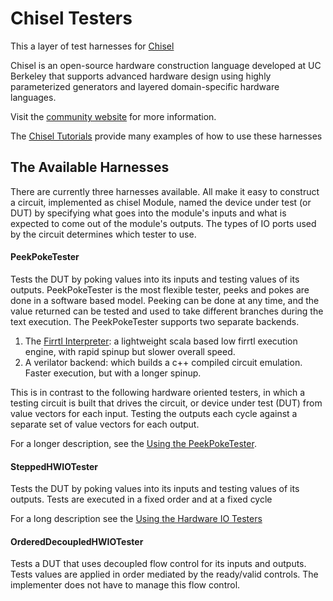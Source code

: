 Chisel Testers
==============

This a layer of test harnesses for [Chisel](https://github.com/ucb-bar/chisel3)

Chisel is an open-source hardware construction language developed
at UC Berkeley that supports advanced hardware design using highly
parameterized generators and layered domain-specific hardware languages.

Visit the [community website](http://chisel.eecs.berkeley.edu/) for more
information.

The [Chisel Tutorials](https://github.com/ucb-bar/chisel-tutorial) provide many examples of how to use these harnesses

The Available Harnesses
-----------------------

There are currently three harnesses available.  All make it easy to construct a circuit, implemented as chisel Module, named
 the device under test (or DUT) by specifying what 
goes into the module's inputs and what is expected to come out of the module's outputs.  The types of IO ports used by the
circuit determines which tester to use.  

#### PeekPokeTester

Tests the DUT by poking values into its inputs and testing values of its outputs.  PeekPokeTester is the most flexible 
tester, peeks and pokes are done in a software based model.  Peeking can be done at any time, and the value returned can
be tested and used to take different branches during the text execution.  The PeekPokeTester supports two separate backends.
 1. The [Firrtl Interpreter](https://github.com/ucb-bar/firrtl-interpreter): a lightweight scala based low firrtl execution engine, with rapid spinup but slower overall speed.
 1. A verilator backend: which builds a c++ compiled circuit emulation.  Faster execution, but with a longer spinup.

This is in contrast to the following hardware oriented testers, in which a testing circuit is built that drives the
circuit, or device under test (DUT) from value vectors for each input.  Testing the outputs each cycle against a separate
set of value vectors for each output.

For a longer description, see the [Using the PeekPokeTester](https://github.com/freechipsproject/chisel-testers/wiki/Using%20the%20PeekPokeTester).

#### SteppedHWIOTester

Tests the DUT by poking values into its inputs and testing values of its outputs.  Tests are executed in a fixed
order and at a fixed cycle

For a long description see the [Using the Hardware IO Testers](https://github.com/ucb-bar/chisel-testers/wiki/Using-the-Hardware-IO-Testers)

#### OrderedDecoupledHWIOTester

Tests a DUT that uses decoupled flow control for its inputs and outputs.  Tests values are applied in order 
mediated by the ready/valid controls.  The implementer does not have to manage this flow control.

